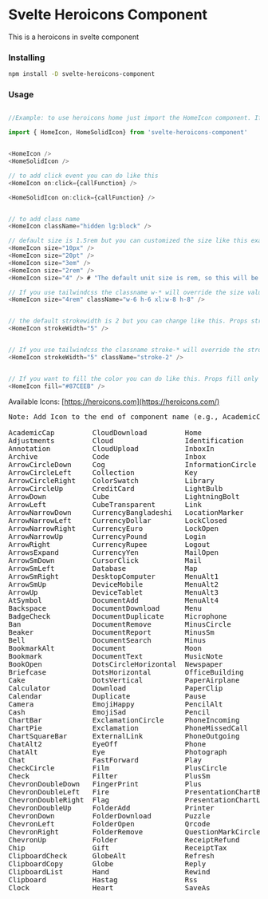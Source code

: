 # Svelte Heroicons Component

This is a heroicons in svelte component


### Installing

```bash
npm install -D svelte-heroicons-component
```

### Usage

```js

//Example: to use heroicons home just import the HomeIcon component. If you want to use a solid icon import HomeSolidIcon.

import { HomeIcon, HomeSolidIcon} from 'svelte-heroicons-component'


<HomeIcon />
<HomeSolidIcon />

```

```js
// to add click event you can do like this
<HomeIcon on:click={callFunction} />

<HomeSolidIcon on:click={callFunction} />


```

```js

// to add class name
<HomeIcon className="hidden lg:block" />

```

```js
// default size is 1.5rem but you can customized the size like this example bellow
<HomeIcon size="10px" />
<HomeIcon size="20pt" />
<HomeIcon size="3em" />
<HomeIcon size="2rem" />
<HomeIcon size="4" /> # "The default unit size is rem, so this will be 4rem"


```

```js
// If you use tailwindcss the classname w-* will override the size value
<HomeIcon size="4rem" className="w-6 h-6 xl:w-8 h-8" />

```

```js

// the default strokewidth is 2 but you can change like this. Props strokeWidth only exists in outline icons
<HomeIcon strokeWidth="5" />

```

```js

// If you use tailwindcss the classname stroke-* will override the strokeWidth value
<HomeIcon strokeWidth="5" className="stroke-2" />

```

```js

// If you want to fill the color you can do like this. Props fill only exists in outline icons
<HomeIcon fill="#87CEEB" />

```

Available Icons:
[https://heroicons.com](https://heroicons.com/)



<pre>
Note: Add Icon to the end of component name (e.g., AcademicCapIcon) . For solid icon add SolicIcon to the end of component name (e.g., AcademicCapSolidIcon).

AcademicCap         CloudDownload         Home                   Save
Adjustments         Cloud                 Identification         Scale
Annotation          CloudUpload           InboxIn                Scissors
Archive             Code                  Inbox                  SearchCircle
ArrowCircleDown     Cog                   InformationCircle      Search
ArrowCircleLeft     Collection            Key                    Selector
ArrowCircleRight    ColorSwatch           Library                Server
ArrowCircleUp       CreditCard            LightBulb              Share
ArrowDown           Cube                  LightningBolt          ShieldCheck
ArrowLeft           CubeTransparent       Link                   ShieldExclamation
ArrowNarrowDown     CurrencyBangladeshi   LocationMarker         ShoppingBag
ArrowNarrowLeft     CurrencyDollar        LockClosed             ShoppingCart
ArrowNarrowRight    CurrencyEuro          LockOpen               SortAscending
ArrowNarrowUp       CurrencyPound         Login                  SortDescending
ArrowRight          CurrencyRupee         Logout                 Sparkles
ArrowsExpand        CurrencyYen           MailOpen               SpeakerPhone
ArrowSmDown         CursorClick           Mail                   Star
ArrowSmLeft         Database              Map                    StatusOffline
ArrowSmRight        DesktopComputer       MenuAlt1               StatusOnline
ArrowSmUp           DeviceMobile          MenuAlt2               Stop
ArrowUp             DeviceTablet          MenuAlt3               Sun
AtSymbol            DocumentAdd           MenuAlt4               Support
Backspace           DocumentDownload      Menu                   SwitchHorizontal
BadgeCheck          DocumentDuplicate     Microphone             SwitchVertical
Ban                 DocumentRemove        MinusCircle            Table
Beaker              DocumentReport        MinusSm                Tag
Bell                DocumentSearch        Minus                  Template
BookmarkAlt         Document              Moon                   Terminal
Bookmark            DocumentText          MusicNote              ThumbDown
BookOpen            DotsCircleHorizontal  Newspaper              ThumbUp
Briefcase           DotsHorizontal        OfficeBuilding         Ticket
Cake                DotsVertical          PaperAirplane          Translate
Calculator          Download              PaperClip              Trash
Calendar            Duplicate             Pause                  TrendingDown
Camera              EmojiHappy            PencilAlt              TrendingUp
Cash                EmojiSad              Pencil                 Truck
ChartBar            ExclamationCircle     PhoneIncoming          Upload
ChartPie            Exclamation           PhoneMissedCall        UserAdd
ChartSquareBar      ExternalLink          PhoneOutgoing          UserCircle
ChatAlt2            EyeOff                Phone                  UserGroup
ChatAlt             Eye                   Photograph             UserRemove
Chat                FastForward           Play                   Users
CheckCircle         Film                  PlusCircle             User
Check               Filter                PlusSm                 Variable
ChevronDoubleDown   FingerPrint           Plus                   VideoCamera
ChevronDoubleLeft   Fire                  PresentationChartBar   ViewBoards
ChevronDoubleRight  Flag                  PresentationChartLine  ViewGridAdd
ChevronDoubleUp     FolderAdd             Printer                ViewGrid
ChevronDown         FolderDownload        Puzzle                 ViewList
ChevronLeft         FolderOpen            Qrcode                 VolumeOff
ChevronRight        FolderRemove          QuestionMarkCircle     VolumeUp
ChevronUp           Folder                ReceiptRefund          Wifi
Chip                Gift                  ReceiptTax             XCircle
ClipboardCheck      GlobeAlt              Refresh                X
ClipboardCopy       Globe                 Reply                  ZoomIn
ClipboardList       Hand                  Rewind                 ZoomOut
Clipboard           Hastag                Rss
Clock               Heart                 SaveAs
</pre>